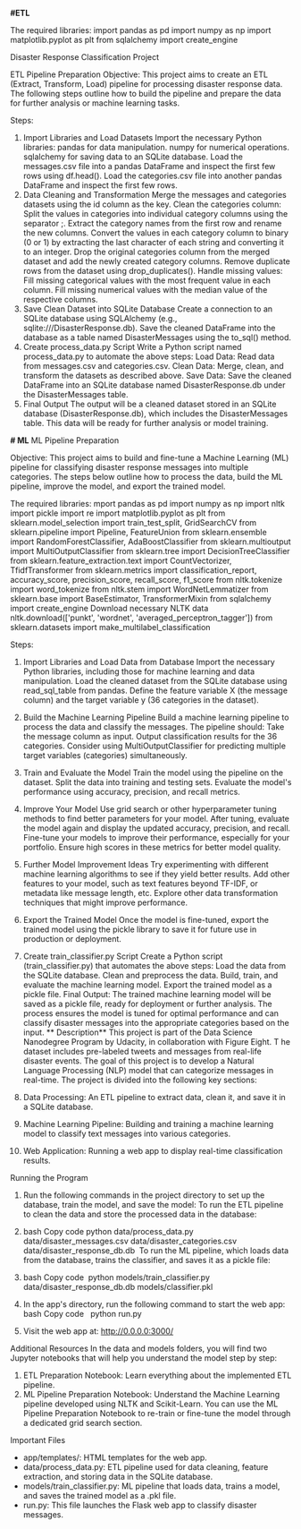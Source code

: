 **#ETL**

The required libraries:
import pandas as pd
import numpy as np
import matplotlib.pyplot as plt
from sqlalchemy import create_engine

Disaster Response Classification Project

ETL Pipeline Preparation Objective: This project aims to create an ETL (Extract, Transform, Load) pipeline for processing disaster response data. The following steps outline how to build the pipeline and prepare the data for further analysis or machine learning tasks.

Steps:

1. Import Libraries and Load Datasets
Import the necessary Python libraries:
pandas for data manipulation.
numpy for numerical operations.
sqlalchemy for saving data to an SQLite database.
Load the messages.csv file into a pandas DataFrame and inspect the first few rows using df.head().
Load the categories.csv file into another pandas DataFrame and inspect the first few rows.
2. Data Cleaning and Transformation
Merge the messages and categories datasets using the id column as the key.
Clean the categories column:
Split the values in categories into individual category columns using the separator ;.
Extract the category names from the first row and rename the new columns.
Convert the values in each category column to binary (0 or 1) by extracting the last character of each string and converting it to an integer.
Drop the original categories column from the merged dataset and add the newly created category columns.
Remove duplicate rows from the dataset using drop_duplicates().
Handle missing values:
Fill missing categorical values with the most frequent value in each column.
Fill missing numerical values with the median value of the respective columns.
3. Save Clean Dataset into SQLite Database
Create a connection to an SQLite database using SQLAlchemy (e.g., sqlite:///DisasterResponse.db).
Save the cleaned DataFrame into the database as a table named DisasterMessages using the to_sql() method.
4. Create process_data.py Script
Write a Python script named process_data.py to automate the above steps:
Load Data:
Read data from messages.csv and categories.csv.
Clean Data:
Merge, clean, and transform the datasets as described above.
Save Data:
Save the cleaned DataFrame into an SQLite database named DisasterResponse.db under the DisasterMessages table.
5. Final Output
The output will be a cleaned dataset stored in an SQLite database (DisasterResponse.db), which includes the DisasterMessages table. This data will be ready for further analysis or model training.

**# ML**
ML Pipeline Preparation

Objective:
This project aims to build and fine-tune a Machine Learning (ML) pipeline for classifying disaster response messages into multiple categories. The steps below outline how to process the data, build the ML pipeline, improve the model, and export the trained model.

The required libraries:
mport pandas as pd
import numpy as np
import nltk
import pickle
import re
import matplotlib.pyplot as plt
from sklearn.model_selection import train_test_split, GridSearchCV
from sklearn.pipeline import Pipeline, FeatureUnion
from sklearn.ensemble import RandomForestClassifier, AdaBoostClassifier
from sklearn.multioutput import MultiOutputClassifier
from sklearn.tree import DecisionTreeClassifier
from sklearn.feature_extraction.text import CountVectorizer, TfidfTransformer
from sklearn.metrics import classification_report, accuracy_score, precision_score, recall_score, f1_score
from nltk.tokenize import word_tokenize
from nltk.stem import WordNetLemmatizer
from sklearn.base import BaseEstimator, TransformerMixin
from sqlalchemy import create_engine
Download necessary NLTK data
nltk.download(['punkt', 'wordnet', 'averaged_perceptron_tagger'])
from sklearn.datasets import make_multilabel_classification

Steps:
1. Import Libraries and Load Data from Database
Import the necessary Python libraries, including those for machine learning and data manipulation.
Load the cleaned dataset from the SQLite database using read_sql_table from pandas.
Define the feature variable X (the message column) and the target variable y (36 categories in the dataset).
2. Build the Machine Learning Pipeline
Build a machine learning pipeline to process the data and classify the messages.
The pipeline should:
Take the message column as input.
Output classification results for the 36 categories.
Consider using MultiOutputClassifier for predicting multiple target variables (categories) simultaneously.
3. Train and Evaluate the Model
Train the model using the pipeline on the dataset.
Split the data into training and testing sets.
Evaluate the model's performance using accuracy, precision, and recall metrics.
4. Improve Your Model
Use grid search or other hyperparameter tuning methods to find better parameters for your model.
After tuning, evaluate the model again and display the updated accuracy, precision, and recall.
Fine-tune your models to improve their performance, especially for your portfolio. Ensure high scores in these metrics for better model quality.
5. Further Model Improvement Ideas
Try experimenting with different machine learning algorithms to see if they yield better results.
Add other features to your model, such as text features beyond TF-IDF, or metadata like message length, etc.
Explore other data transformation techniques that might improve performance.
6. Export the Trained Model
Once the model is fine-tuned, export the trained model using the pickle library to save it for future use in production or deployment.
7. Create train_classifier.py Script
Create a Python script (train_classifier.py) that automates the above steps:
Load the data from the SQLite database.
Clean and preprocess the data.
Build, train, and evaluate the machine learning model.
Export the trained model as a pickle file.
Final Output:
The trained machine learning model will be saved as a pickle file, ready for deployment or further analysis.
The process ensures the model is tuned for optimal performance and can classify disaster messages into the appropriate categories based on the input.
**
Description**
This project is part of the Data Science Nanodegree Program by Udacity, in collaboration with Figure Eight. T
he dataset includes pre-labeled tweets and messages from real-life disaster events. The goal of this project is to develop a Natural Language Processing (NLP) model that can categorize messages in real-time.
The project is divided into the following key sections:

1. Data Processing: An ETL pipeline to extract data, clean it, and save it in a SQLite database.
2. Machine Learning Pipeline: Building and training a machine learning model to classify text messages into various categories.
3. Web Application: Running a web app to display real-time classification results.

Running the Program
1. Run the following commands in the project directory to set up the database, train the model, and save the model:
    To run the ETL pipeline to clean the data and store the processed data in the database:
2. bash Copy code python data/process_data.py data/disaster_messages.csv data/disaster_categories.csv data/disaster_response_db.db
    To run the ML pipeline, which loads data from the database, trains the classifier, and saves it as a pickle file:
    
4. bash Copy code  python models/train_classifier.py data/disaster_response_db.db models/classifier.pkl

6. In the app's directory, run the following command to start the web app: bash Copy code   python run.py
   
8. Visit the web app at: http://0.0.0.0:3000/

Additional Resources
In the data and models folders, you will find two Jupyter notebooks that will help you understand the model step by step:
1. ETL Preparation Notebook: Learn everything about the implemented ETL pipeline.
2. ML Pipeline Preparation Notebook: Understand the Machine Learning pipeline developed using NLTK and Scikit-Learn.
You can use the ML Pipeline Preparation Notebook to re-train or fine-tune the model through a dedicated grid search section.

Important Files
* app/templates/: HTML templates for the web app.
* data/process_data.py: ETL pipeline used for data cleaning, feature extraction, and storing data in the SQLite database.
* models/train_classifier.py: ML pipeline that loads data, trains a model, and saves the trained model as a .pkl file.
* run.py: This file launches the Flask web app to classify disaster messages.


